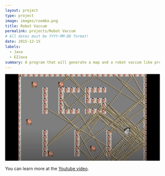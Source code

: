 ```yaml
---
layout: project
type: project
image: images/roomba.png
title: Robot Vaccum
permalink: projects/Robot Vaccum
# All dates must be YYYY-MM-DD format!
date: 2015-12-15
labels:
  - Java
  - EZJava
summary: A program that will generate a map and a robot vaccum like program.
---
```


<img class="ui medium right floated rounded image" src="../images/roomba.png">



 You can learn more at the [Youtube video](https://www.youtube.com/watch?v=z9mVjyQFwkM&feature=youtu.be).
